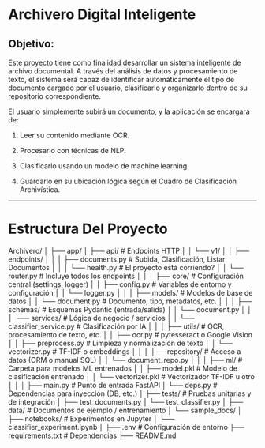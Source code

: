 # Archivero Digital Inteligente

## Objetivo:

Este proyecto tiene como finalidad desarrollar un sistema inteligente de archivo documental. A través del análisis de datos y procesamiento de texto, el sistema será capaz de identificar automáticamente el tipo de documento cargado por el usuario, clasificarlo y organizarlo dentro de su repositorio correspondiente.

El usuario simplemente subirá un documento, y la aplicación se encargará de:

1. Leer su contenido mediante OCR.

2. Procesarlo con técnicas de NLP.

3. Clasificarlo usando un modelo de machine learning.

4. Guardarlo en su ubicación lógica según el Cuadro de Clasificación Archivística.

---

# Estructura Del Proyecto

Archivero/
│
├── app/
│   ├── api/                         # Endpoints HTTP
│   │   └── v1/
│   │       ├── endpoints/
│   │       │   ├── documents.py     # Subida, Clasificación, Listar Documentos
│   │       │   └── health.py        # El proyecto está corriendo?
│   │       └── router.py            # Incluye todos los endpoints
│   │
│   ├── core/                        # Configuración central (settings, logger)
│   │   ├── config.py                # Variables de entorno y configuración
│   │   └── logger.py
│   │
│   ├── models/                      # Modelos de base de datos
│   │   └── document.py              # Documento, tipo, metadatos, etc.
│   │
│   ├── schemas/                     # Esquemas Pydantic (entrada/salida)
│   │   └── document.py
│   │
│   ├── services/                    # Lógica de negocio / servicios
│   │   └── classifier_service.py    # Clasificación por IA
│   │
│   ├── utils/                       # OCR, procesamiento de texto, etc.
│   │   ├── ocr.py                   # pytesseract o Google Vision
│   │   ├── preprocess.py            # Limpieza y normalización de texto
│   │   └── vectorizer.py            # TF-IDF o embeddings
│   │
│   ├── repository/                 # Acceso a datos (ORM o manual SQL)
│   │   └── document_repo.py
│   │
│   ├── ml/                          # Carpeta para modelos ML entrenados
│   │   ├── model.pkl                # Modelo de clasificación entrenado
│   │   └── vectorizer.pkl           # Vectorizador TF-IDF u otro
│   │
│   ├── main.py                      # Punto de entrada FastAPI
│   └── deps.py                      # Dependencias para inyección (DB, etc.)
│
├── tests/                           # Pruebas unitarias y de integración
│   ├── test_documents.py
│   └── test_classifier.py
│
├── data/                            # Documentos de ejemplo / entrenamiento
│   └── sample_docs/
│
├── notebooks/                       # Experimentos en Jupyter
│   └── classifier_experiment.ipynb
│
├── .env                             # Configuración de entorno
├── requirements.txt                 # Dependencias
├── README.md
